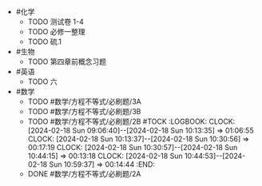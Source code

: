 - #化学
	- TODO 测试卷 1-4
	- TODO 必修一整理
	- TODO 硫.1
- #生物
	- TODO 第四章前概念习题
- #英语
	- TODO 六
- #数学
	- TODO #数学/方程不等式/必刷题/3A
	- TODO #数学/方程不等式/必刷题/3B
	- TODO #数学/方程不等式/必刷题/2B #TOCK
	  :LOGBOOK:
	  CLOCK: [2024-02-18 Sun 09:06:40]--[2024-02-18 Sun 10:13:35] =>  01:06:55
	  CLOCK: [2024-02-18 Sun 10:13:37]--[2024-02-18 Sun 10:30:56] =>  00:17:19
	  CLOCK: [2024-02-18 Sun 10:30:57]--[2024-02-18 Sun 10:44:15] =>  00:13:18
	  CLOCK: [2024-02-18 Sun 10:44:53]--[2024-02-18 Sun 10:59:37] =>  00:14:44
	  :END:
	- DONE #数学/方程不等式/必刷题/2A